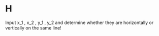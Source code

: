 # H
Input x_1 , x_2 , y_1 , y_2 and determine whether
they are horizontally or vertically on the same line!
